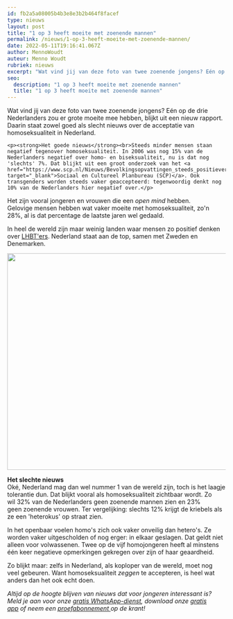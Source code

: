```yaml
---
id: fb2a5a08005b4b3e8e3b2b464f8facef
type: nieuws
layout: post
title: "1 op 3 heeft moeite met zoenende mannen"
permalink: /nieuws/1-op-3-heeft-moeite-met-zoenende-mannen/
date: 2022-05-11T19:16:41.067Z
author: MennoWoudt
auteur: Menno Woudt
rubriek: nieuws
excerpt: "Wat vind jij van deze foto van twee zoenende jongens? Eén op de drie Nederlanders zou er grote moeite mee hebben, blijkt uit een nieuw rapport. Daarin staat zowel goed als slecht nieuws over de acceptatie van homoseksualiteit in Nederland.  "
seo:
  description: "1 op 3 heeft moeite met zoenende mannen"
  title: "1 op 3 heeft moeite met zoenende mannen"
---
```

Wat vind jij van deze foto van twee zoenende jongens? Eén op de drie Nederlanders zou er grote moeite mee hebben, blijkt uit een nieuw rapport. Daarin staat zowel goed als slecht nieuws over de acceptatie van homoseksualiteit in Nederland.  

    <p><strong>Het goede nieuws</strong><br>Steeds minder mensen staan negatief tegenover homoseksualiteit. In 2006 was nog 15% van de Nederlanders negatief over homo- en biseksualiteit, nu is dat nog 'slechts' 7%. Dat blijkt uit een groot onderzoek van het <a href="https://www.scp.nl/Nieuws/Bevolkingsopvattingen_steeds_positiever_maar_LHB_s_wel_meer_problemen" target="_blank">Sociaal en Cultureel Planbureau (SCP)</a>. Ook transgenders worden steeds vaker geaccepteerd: tegenwoordig denkt nog 10% van de Nederlanders hier negatief over.</p>
<p>Het zijn vooral jongeren en vrouwen die een <em>open mind </em>hebben. Gelovige mensen hebben wat vaker moeite met homoseksualiteit, zo'n 28%, al is dat percentage de laatste jaren wel gedaald.</p>
<p>In heel de wereld zijn maar weinig landen waar mensen zo positief denken over <a href="/lifestyle/het-grote-paarse-vrijdag-woordenboek" target="_blank">LHBT'ers</a>. Nederland staat aan de top, samen met Zweden en Denemarken. </p>
<p><div class="media media-element-container media-default"><div id="file-18601" class="file file-image file-image-jpeg">

        
  
  <div class="content">
    <img title="Beeld: AFP" height="500" width="850" class="media-element file-default" src="/sites/default/files/ANP-33704103_0.jpg" alt="">  </div>

  
</div>
</div>
<p><strong>Het slechte nieuws</strong><br>Oké, Nederland mag dan wel nummer 1 van de wereld zijn, toch is het laagje tolerantie dun. Dat blijkt vooral als homoseksualiteit zichtbaar wordt. Zo wil 32% van de Nederlanders geen zoenende mannen zien en 23% geen zoenende vrouwen. Ter vergelijking: slechts 12% krijgt de kriebels als ze een 'heterokus' op straat zien.</p>
<p>In het openbaar voelen homo's zich ook vaker onveilig dan hetero's. Ze worden vaker uitgescholden of nog erger: in elkaar geslagen. Dat geldt niet alleen voor volwassenen. Twee op de vijf homojongeren heeft al minstens één keer negatieve opmerkingen gekregen over zijn of haar geaardheid.</p>
<p>Zo blijkt maar: zelfs in Nederland, als koploper van de wereld, moet nog veel gebeuren. Want homoseksualiteit <em>zeggen </em>te accepteren, is heel wat anders dan het ook echt doen.</p>
<p><em>Altijd op de hoogte blijven van nieuws dat voor jongeren interessant is? Meld je aan voor onze <a href="/whatsapp">gratis WhatsApp-dienst</a>, download onze <a href="/app">gratis app</a> of neem een <a href="https://www.kidsweek.nl/abonneren/abonnementen/ae/artikel2/">proefabonnement </a>op de krant! </em></p>  
